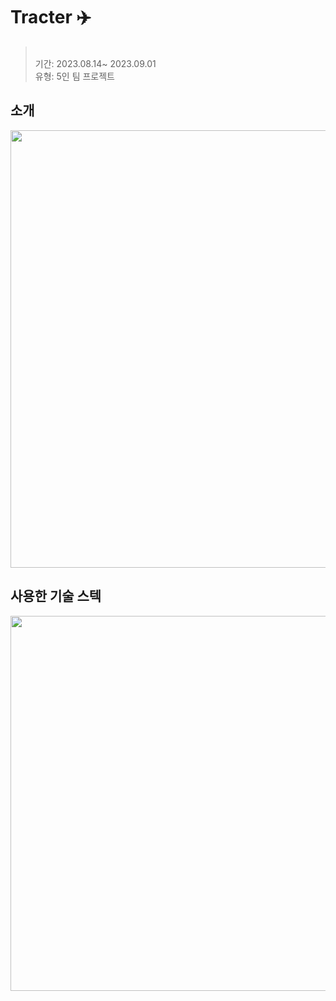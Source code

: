 #  Tracter ✈️

<blockquote>
  <br>
  기간: 2023.08.14~ 2023.09.01<br>
  유형: 5인 팀 프로젝트
</blockquote>

<h2>소개</h2>

<img width="700" src="" />

<h2>사용한 기술 스텍</h2>

<img width="600" src=""/>

